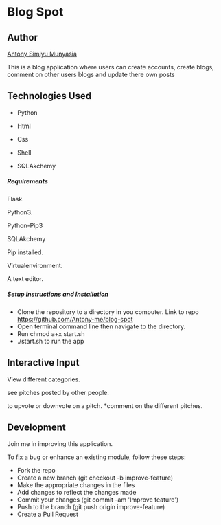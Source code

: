 # Blog Spot

## Author

[Antony Simiyu  Munyasia](https://github.com/Antony-me)

This is a blog application where users can create accounts, create blogs, comment on other users blogs and update there own posts

## Technologies Used

- Python

- Html

- Css 

- Shell

- SQLAkchemy


##### Requirements

Flask.

Python3.

Python-Pip3

SQLAkchemy

Pip installed.

Virtualenvironment.

A text editor.

##### Setup Instructions and Installation
- Clone the repository to a directory in you computer. Link to repo https://github.com/Antony-me/blog-spot
- Open terminal command line then navigate to the directory.
- Run chmod a+x start.sh
- ./start.sh to run the app


## Interactive Input

View different categories.

see pitches posted by other people.

to upvote or downvote on a pitch. *comment on the different pitches.



## Development

Join me in improving this application.

To fix a bug or enhance an existing module, follow these steps:
- Fork the repo
- Create a new branch (git checkout -b improve-feature)
- Make the appropriate changes in the files
- Add changes to reflect the changes made
- Commit your changes (git commit -am 'Improve feature')
- Push to the branch (git push origin improve-feature)
- Create a Pull Request

## 
